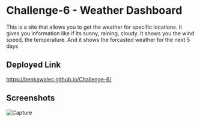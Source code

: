 # Challenge-6 - Weather Dashboard

This is a site that allows you to get the weather for specific locations. It gives you information like if its sunny, raining, cloudy. It shows you the wind speed, the temperature. And it shows the forcasted weather for the next 5 days 

## Deployed Link
https://benkawalec.github.io/Challenge-6/

## Screenshots 
![Capture](https://user-images.githubusercontent.com/103340843/196017680-64a07aef-c90c-4954-8e9e-8baf65784587.PNG)
